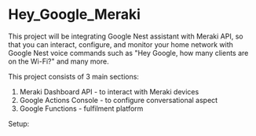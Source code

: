 # Hey_Google_Meraki
This project will be integrating Google Nest assistant with Meraki API, so that you can interact, configure, and monitor your home network with Google Nest voice commands such as "Hey Google, how many clients are on the Wi-Fi?" and many more.

This project consists of 3 main sections:
  1. Meraki Dashboard API - to interact with Meraki devices 
  2. Google Actions Console - to configure conversational aspect
  3. Google Functions - fulfilment platform 
 
 Setup: 
